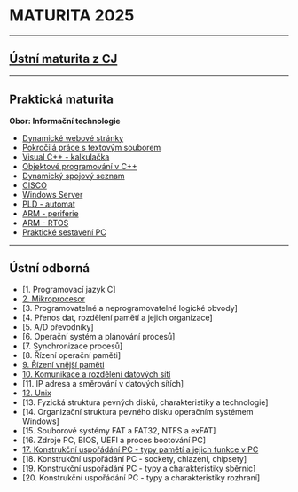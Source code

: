 # **MATURITA 2025**

---
## [Ústní maturita z CJ](https://github.com/ruzovybanan1254/maturita2025/blob/main/ustni/CJ/README.md)

---
## Praktická maturita

**Obor: Informační technologie**

* [Dynamické webové stránky](https://github.com/ruzovybanan1254/maturita2025/tree/main/prakticka/dynamicke%20webove%20stranky)
* [Pokročilá práce s textovým souborem]()
* [Visual C++ - kalkulačka]()
* [Objektové programování v C++](https://github.com/ruzovybanan1254/maturita2025/tree/main/prakticka/objektov%C3%A9%20programov%C3%A1n%C3%AD%20v%20cpp)
* [Dynamický spojový seznam](https://github.com/ruzovybanan1254/maturita2025/tree/main/prakticka/dynamick%C3%BD%20spojov%C3%BD%20seznam)
* [CISCO](https://github.com/ruzovybanan1254/maturita2025/tree/main/prakticka/cisco)
* [Windows Server]()
* [PLD - automat](https://github.com/ruzovybanan1254/maturita2025/tree/main/prakticka/pld%20automat)
* [ARM - periferie](https://github.com/ruzovybanan1254/maturita2025/tree/main/prakticka/arm%20-%20periferie)
* [ARM - RTOS](https://github.com/ruzovybanan1254/maturita2025/tree/main/prakticka/arm-RTOS)
* [Praktické sestavení PC]()


---

## Ústní odborná

* [1. Programovací jazyk C]
* [2. Mikroprocesor](https://github.com/ruzovybanan1254/maturita2025/blob/main/ustni/mujHaw/2.%20Mikroprocesor.pdf)
* [3. Programovatelné a neprogramovatelné logické obvody]
* [4. Přenos dat, rozdělení pamětí a jejich organizace]
* [5. A/D převodníky]
* [6. Operační systém a plánování procesů]
* [7. Synchronizace procesů]
* [8. Řízení operační paměti]
* [9. Řízení vnější paměti](https://github.com/ruzovybanan1254/maturita2025/blob/main/ustni/mujHaw/9.%C5%98%C3%ADzen%C3%AD%20vn%C4%9Bj%C5%A1%C3%AD%20pam%C4%9Bti.pdf)
* [10. Komunikace a rozdělení datových sítí](https://github.com/ruzovybanan1254/maturita2025/blob/main/ustni/mujHaw/10.%20Komunikace%20a%20rozd%C4%9Blen%C3%AD%20datov%C3%BD%20s%C3%ADt%C3%AD.pdf)
* [11. IP adresa a směrování v datových sítích]
* [12. Unix](https://github.com/ruzovybanan1254/maturita2025/blob/main/ustni/mujHaw/12.%20UNIX.pdf)
* [13. Fyzická struktura pevných disků, charakteristiky a technologie]
* [14. Organizační struktura pevného disku operačním systémem Windows]
* [15. Souborové systémy FAT a FAT32, NTFS a exFAT]
* [16. Zdroje PC, BIOS, UEFI a proces bootování PC]
* [17. Konstrukční uspořádání PC - typy pamětí a jejich funkce v PC](https://github.com/ruzovybanan1254/maturita2025/blob/main/ustni/mujHaw/17.%20Kosntruk%C4%8Dn%C3%AD%20-%20typy%20pam%C4%9Bt%C3%AD.pdf)
* [18. Konstrukční uspořádání PC - sockety, chlazení, chipsety]
* [19. Konstrukční uspořádání PC - typy a charakteristiky sběrnic]
* [20. Konstrukční uspořádání PC - typy a charakteristiky rozhraní]
